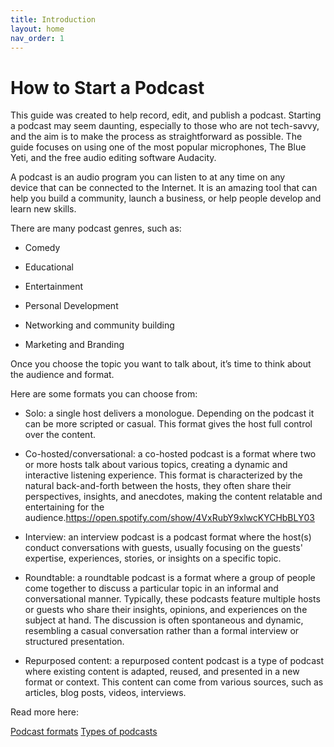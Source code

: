 ```yaml
---
title: Introduction
layout: home
nav_order: 1
---
```


# How to Start a Podcast 

This guide was created to help record, edit, and publish a podcast. Starting a podcast may seem daunting, especially to those who are not tech-savvy, and the aim is to make the process as straightforward as possible. The guide focuses on using one of the most popular microphones, The Blue Yeti, and the free audio editing software Audacity.

A podcast is an audio program you can listen to at any time on any device that can be connected to the Internet. It is an amazing tool that can help you build a community, launch a business, or help people develop and learn new skills.

There are many podcast genres, such as:

- Comedy

- Educational

- Entertainment

- Personal Development

- Networking and community building

- Marketing and Branding

Once you choose the topic you want to talk about, it’s time to think about the audience and format. 

Here are some formats you can choose from:

- Solo: a single host delivers a monologue. Depending on the podcast it can be more scripted or casual. This format gives the host full control over the content.   

- Co-hosted/conversational: a co-hosted podcast is a format where two or more hosts talk about various topics, creating a dynamic and interactive listening experience. This format is characterized by the natural back-and-forth between the hosts, they often share their perspectives, insights, and anecdotes, making the content relatable and entertaining for the audience.https://open.spotify.com/show/4VxRubY9xlwcKYCHbBLY03 

- Interview: an interview podcast is a podcast format where the host(s) conduct conversations with guests, usually focusing on the guests' expertise, experiences, stories, or insights on a specific topic. 

- Roundtable:  a roundtable podcast is a format where a group of people come together to discuss a particular topic in an informal and conversational manner. Typically, these podcasts feature multiple hosts or guests who share their insights, opinions, and experiences on the subject at hand. The discussion is often spontaneous and dynamic, resembling a casual conversation rather than a formal interview or structured presentation. 

- Repurposed content: a repurposed content podcast is a type of podcast where existing content is adapted, reused, and presented in a new format or context. This content can come from various sources, such as articles, blog posts, videos, interviews. 



Read more here:

[Podcast formats](https://castos.com/podcast-format/ )
[Types of podcasts](https://www.brafton.com/blog/video-marketing/types-of-podcasts/)

